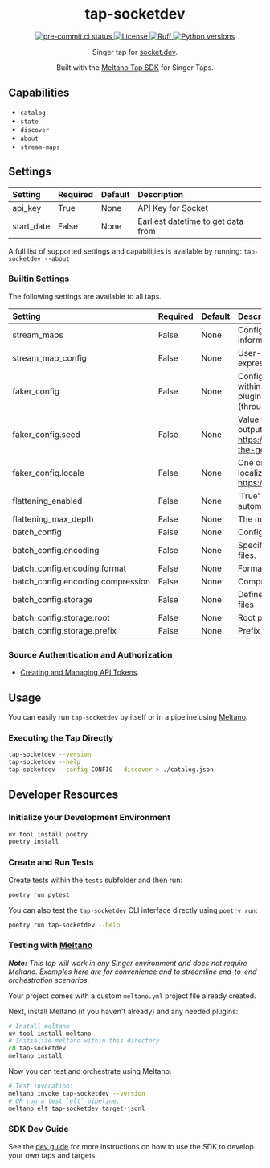 <div align="center">

# tap-socketdev

<div>
  <a href="https://results.pre-commit.ci/latest/github/edgarrmondragon/tap-socketdev/main">
    <img alt="pre-commit.ci status" src="https://results.pre-commit.ci/badge/github/edgarrmondragon/tap-socketdev/main.svg"/>
  </a>
  <a href="https://github.com/edgarrmondragon/tap-socketdev/blob/main/LICENSE">
    <img alt="License" src="https://img.shields.io/github/license/edgarrmondragon/tap-socketdev"/>
  </a>
  <a href="https://github.com/astral-sh/ruff">
    <img src="https://img.shields.io/endpoint?url=https://raw.githubusercontent.com/charliermarsh/ruff/main/assets/badge/v2.json" alt="Ruff" style="max-width:100%;">
  </a>
  <a href="https://pypi.org/p/tap-socketdev/">
    <img alt="Python versions" src="https://img.shields.io/pypi/pyversions/tap-socketdev"/>
  </a>
</div>

Singer tap for [socket.dev](https://socket.dev).

Built with the [Meltano Tap SDK](https://sdk.meltano.com) for Singer Taps.

</div>

## Capabilities

* `catalog`
* `state`
* `discover`
* `about`
* `stream-maps`

## Settings

| Setting    | Required | Default | Description                        |
| :--------- | :------- | :------ | :--------------------------------- |
| api_key    | True     | None    | API Key for Socket                 |
| start_date | False    | None    | Earliest datetime to get data from |

A full list of supported settings and capabilities is available by running: `tap-socketdev --about`

### Builtin Settings

The following settings are available to all taps.

| Setting                           | Required | Default | Description                                                                                                                                                                                                                                               |
| :-------------------------------- | :------- | :------ | :-------------------------------------------------------------------------------------------------------------------------------------------------------------------------------------------------------------------------------------------------------- |
| stream_maps                       | False    | None    | Config object for stream maps capability. For more information check out [Stream Maps](https://sdk.meltano.com/en/latest/stream_maps.html).                                                                                                               |
| stream_map_config                 | False    | None    | User-defined config values to be used within map expressions.                                                                                                                                                                                             |
| faker_config                      | False    | None    | Config for the [`Faker`](https://faker.readthedocs.io/en/master/) instance variable `fake` used within map expressions. Only applicable if the plugin specifies `faker` as an additional dependency (through the `singer-sdk` `faker` extra or directly). |
| faker_config.seed                 | False    | None    | Value to seed the Faker generator for deterministic output: https://faker.readthedocs.io/en/master/#seeding-the-generator                                                                                                                                 |
| faker_config.locale               | False    | None    | One or more LCID locale strings to produce localized output for: https://faker.readthedocs.io/en/master/#localization                                                                                                                                     |
| flattening_enabled                | False    | None    | 'True' to enable schema flattening and automatically expand nested properties.                                                                                                                                                                            |
| flattening_max_depth              | False    | None    | The max depth to flatten schemas.                                                                                                                                                                                                                         |
| batch_config                      | False    | None    | Configuration for BATCH message capabilities.                                                                                                                                                                                                             |
| batch_config.encoding             | False    | None    | Specifies the format and compression of the batch files.                                                                                                                                                                                                  |
| batch_config.encoding.format      | False    | None    | Format to use for batch files.                                                                                                                                                                                                                            |
| batch_config.encoding.compression | False    | None    | Compression format to use for batch files.                                                                                                                                                                                                                |
| batch_config.storage              | False    | None    | Defines the storage layer to use when writing batch files                                                                                                                                                                                                 |
| batch_config.storage.root         | False    | None    | Root path to use when writing batch files.                                                                                                                                                                                                                |
| batch_config.storage.prefix       | False    | None    | Prefix to use when writing batch files.                                                                                                                                                                                                                   |

### Source Authentication and Authorization

- [Creating and Managing API Tokens](https://docs.socket.dev/reference/creating-and-managing-api-tokens).

## Usage

You can easily run `tap-socketdev` by itself or in a pipeline using [Meltano](https://meltano.com/).

### Executing the Tap Directly

```bash
tap-socketdev --version
tap-socketdev --help
tap-socketdev --config CONFIG --discover > ./catalog.json
```

## Developer Resources

### Initialize your Development Environment

```bash
uv tool install poetry
poetry install
```

### Create and Run Tests

Create tests within the `tests` subfolder and then run:

```bash
poetry run pytest
```

You can also test the `tap-socketdev` CLI interface directly using `poetry run`:

```bash
poetry run tap-socketdev --help
```

### Testing with [Meltano](https://www.meltano.com)

_**Note:** This tap will work in any Singer environment and does not require Meltano.
Examples here are for convenience and to streamline end-to-end orchestration scenarios._

Your project comes with a custom `meltano.yml` project file already created.

Next, install Meltano (if you haven't already) and any needed plugins:

```bash
# Install meltano
uv tool install meltano
# Initialize meltano within this directory
cd tap-socketdev
meltano install
```

Now you can test and orchestrate using Meltano:

```bash
# Test invocation:
meltano invoke tap-socketdev --version
# OR run a test `elt` pipeline:
meltano elt tap-socketdev target-jsonl
```

### SDK Dev Guide

See the [dev guide](https://sdk.meltano.com/en/latest/dev_guide.html) for more instructions on how to use the SDK to
develop your own taps and targets.
